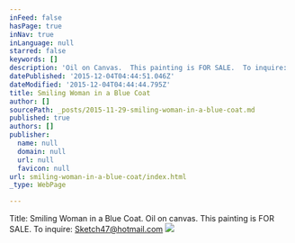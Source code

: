 ```yaml
---
inFeed: false
hasPage: true
inNav: true
inLanguage: null
starred: false
keywords: []
description: 'Oil on Canvas.  This painting is FOR SALE.  To inquire:  Sketch47@hotmail.com'
datePublished: '2015-12-04T04:44:51.046Z'
dateModified: '2015-12-04T04:44:44.795Z'
title: Smiling Woman in a Blue Coat
author: []
sourcePath: _posts/2015-11-29-smiling-woman-in-a-blue-coat.md
published: true
authors: []
publisher:
  name: null
  domain: null
  url: null
  favicon: null
url: smiling-woman-in-a-blue-coat/index.html
_type: WebPage

---
```

Title:  Smiling Woman in a Blue Coat.  Oil on canvas.  This painting is FOR SALE.  To inquire:  Sketch47@hotmail.com
![](https://the-grid-user-content.s3-us-west-2.amazonaws.com/c0c9519f-462d-44f8-a544-1b1e23d82590.jpg)